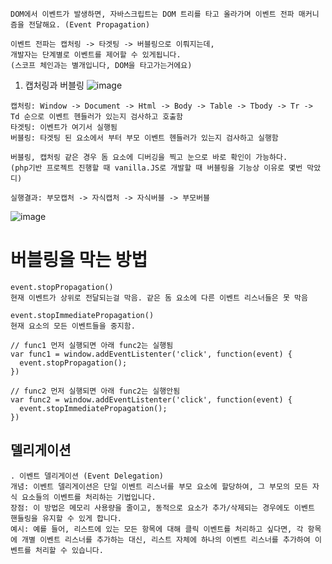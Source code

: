 ~~~
DOM에서 이벤트가 발생하면, 자바스크립트는 DOM 트리를 타고 올라가며 이벤트 전파 매커니즘을 전달해요. (Event Propagation)

이벤트 전파는 캡처링 -> 타겟팅 -> 버블링으로 이뤄지는데, 
개발자는 단계별로 이벤트를 제어할 수 있게됩니다. 
(스코프 체인과는 별개입니다, DOM을 타고가는거에요)
~~~

1. 캡처링과 버블링
 ![image](https://github.com/KoGaYoung/JS-study/assets/36693355/899a4663-db70-4ecc-912d-d53c5c3c88fb)

~~~
캡처링: Window -> Document -> Html -> Body -> Table -> Tbody -> Tr -> Td 순으로 이벤트 헨들러가 있는지 검사하고 호출함
타겟팅: 이벤트가 여기서 실행됨
버블링: 타겟팅 된 요소에서 부터 부모 이벤트 헨들러가 있는지 검사하고 실행함
~~~

~~~
버블링, 캡처링 같은 경우 돔 요소에 디버깅을 찍고 눈으로 바로 확인이 가능하다.
(php기반 프로젝트 진행할 때 vanilla.JS로 개발할 때 버블링을 기능상 이유로 몇번 막았디)

실행결과: 부모캡처 -> 자식캡처 -> 자식버블 -> 부모버블
~~~
![image](https://github.com/KoGaYoung/JS-study/assets/36693355/4fc066af-77a3-447d-b4ed-fa36fc2c7cde)

# 버블링을 막는 방법
~~~
event.stopPropagation()
현재 이벤트가 상위로 전달되는걸 막음. 같은 돔 요소에 다른 이벤트 리스너들은 못 막음 

event.stopImmediatePropagation()
현재 요소의 모든 이벤트들을 중지함.

// func1 먼저 실행되면 아래 func2는 실행됨
var func1 = window.addEventListenter('click', function(event) {
  event.stopPropagation();
})

// func2 먼저 실행되면 아래 func2는 실행안됨
var func2 = window.addEventListenter('click', function(event) {
  event.stopImmediatePropagation();
})
~~~

## 델리게이션
~~~
. 이벤트 델리게이션 (Event Delegation)
개념: 이벤트 델리게이션은 단일 이벤트 리스너를 부모 요소에 할당하여, 그 부모의 모든 자식 요소들의 이벤트를 처리하는 기법입니다.
장점: 이 방법은 메모리 사용량을 줄이고, 동적으로 요소가 추가/삭제되는 경우에도 이벤트 핸들링을 유지할 수 있게 합니다.
예시: 예를 들어, 리스트에 있는 모든 항목에 대해 클릭 이벤트를 처리하고 싶다면, 각 항목에 개별 이벤트 리스너를 추가하는 대신, 리스트 자체에 하나의 이벤트 리스너를 추가하여 이벤트를 처리할 수 있습니다.

~~~
